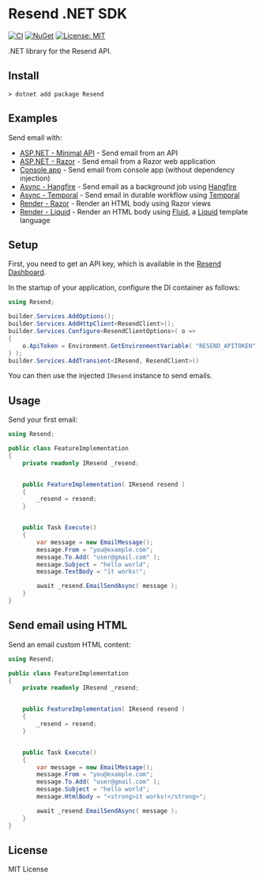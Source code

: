 ﻿Resend .NET SDK
==========================================================================

[![CI](https://github.com/resend/resend-dotnet/workflows/CI/badge.svg)](https://github.com/resend/resend-dotnet/actions)
[![NuGet](https://img.shields.io/nuget/vpre/resend.svg?label=NuGet)](https://www.nuget.org/packages/Resend/)
[![License: MIT](https://img.shields.io/badge/License-MIT-blue.svg)](https://opensource.org/licenses/MIT)

.NET library for the Resend API.


Install
--------------------------------------------------------------------------

```
> dotnet add package Resend
```


Examples
--------------------------------------------------------------------------

Send email with:

* [ASP.NET - Minimal API](https://github.com/resend/resend-dotnet/tree/master/examples/WebMinimalApi) - Send email from an API
* [ASP.NET - Razor](https://github.com/resend/resend-dotnet/tree/master/examples/WebRazor) - Send email from a Razor web application
* [Console app](https://github.com/resend/resend-dotnet/tree/master/examples/ConsoleNoDi) - Send email from console app (without dependency injection)
* [Async - Hangfire](https://github.com/resend/resend-dotnet/tree/master/examples/AsyncHangfire) - Send email as a background job using [Hangfire](https://www.hangfire.io/)
* [Async - Temporal](https://github.com/resend/resend-dotnet/tree/master/examples/AsyncTemporal) - Send email in durable workflow using [Temporal](https://temporal.io/)
* [Render - Razor](https://github.com/resend/resend-dotnet/tree/master/examples/RenderRazor) - Render an HTML body using Razor views
* [Render - Liquid](https://github.com/resend/resend-dotnet/tree/master/examples/RenderLiquid) - Render an HTML body using [Fluid](https://github.com/sebastienros/fluid), a [Liquid](https://shopify.github.io/liquid/) template language


Setup
--------------------------------------------------------------------------

First, you need to get an API key, which is available in the
[Resend Dashboard](https://resend.com/).

In the startup of your application, configure the DI container as follows:

```csharp
using Resend;

builder.Services.AddOptions();
builder.Services.AddHttpClient<ResendClient>();
builder.Services.Configure<ResendClientOptions>( o =>
{
    o.ApiToken = Environment.GetEnvironmentVariable( "RESEND_APITOKEN" )!;
} );
builder.Services.AddTransient<IResend, ResendClient>()
```

You can then use the injected `IResend` instance to send emails.


Usage
--------------------------------------------------------------------------

Send your first email:

```csharp
using Resend;

public class FeatureImplementation
{
    private readonly IResend _resend;


    public FeatureImplementation( IResend resend )
    {
        _resend = resend;
    }


    public Task Execute()
    {
        var message = new EmailMessage();
        message.From = "you@example.com";
        message.To.Add( "user@gmail.com" );
        message.Subject = "hello world";
        message.TextBody = "it works!";

        await _resend.EmailSendAsync( message );
    }
}
```


Send email using HTML
--------------------------------------------------------------------------

Send an email custom HTML content:

```csharp
using Resend;

public class FeatureImplementation
{
    private readonly IResend _resend;


    public FeatureImplementation( IResend resend )
    {
        _resend = resend;
    }


    public Task Execute()
    {
        var message = new EmailMessage();
        message.From = "you@example.com";
        message.To.Add( "user@gmail.com" );
        message.Subject = "hello world";
        message.HtmlBody = "<strong>it works!</strong>";

        await _resend.EmailSendAsync( message );
    }
}
```


License
--------------------------------------------------------------------------

MIT License